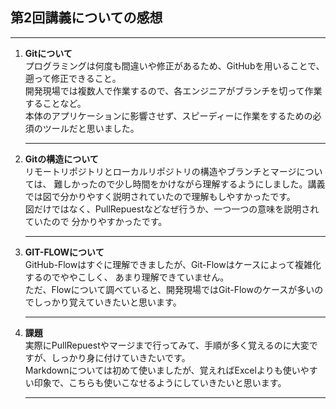 ## 第2回講義についての感想
   ---
1. **Gitについて**  
   プログラミングは何度も間違いや修正があるため、GitHubを用いることで、遡って修正できること。  
   開発現場では複数人で作業するので、各エンジニアがブランチを切って作業することなど。  
   本体のアプリケーションに影響させず、スピーディーに作業をするための必須のツールだと思いました。  

   ---
1. **Gitの構造について**  
   リモートリポジトリとローカルリポジトリの構造やブランチとマージについては、
   難しかったので少し時間をかけながら理解するようにしました。講義では図で分かりやすく説明されていたので理解もしやすかったです。  
   図だけではなく、PullRepuestなどなぜ行うか、一つ一つの意味を説明されていたので
   分かりやすかったです。  

   ---
1. **GIT-FLOWについて**  
   GitHub-Flowはすぐに理解できましたが、Git-Flowはケースによって複雑化するのでややこしく、
   あまり理解できていません。  
   ただ、Flowについて調べていると、開発現場ではGit-Flowのケースが多いのでしっかり覚えていきたいと思います。　　

   ---
1. **課題**  
   実際にPullRepuestやマージまで行ってみて、手順が多く覚えるのに大変ですが、しっかり身に付けていきたいです。  
   Markdownについては初めて使いましたが、覚えればExcelよりも使いやすい印象で、こちらも使いこなせるようにしていきたいと思います。

   ---